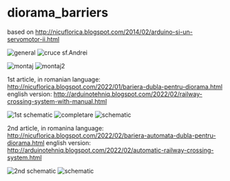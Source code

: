 # diorama_barriers
based on http://nicuflorica.blogspot.com/2014/02/arduino-si-un-servomotor-ii.html


![general](https://blogger.googleusercontent.com/img/a/AVvXsEiP539EqJJp3VWKz3dEJQLa2PBugPGO5Xr66LTLeWRmbFHNZObRXxZyJNT548CqbDry9Lt3b8eCTz-0EVSwPVL-4VFD5TF_qgWILrTRhNKij9b1FHDfJmeLl8DrCOZeTWxV8-xlVZ42mQwCOFRLI8aFUu5A7YM6osdaW1RrneGSrV1taQAmrdFGuv8E6A=w320-h149)
![cruce sf.Andrei](https://blogger.googleusercontent.com/img/a/AVvXsEghHOpUqgGgXEYIsWp6b0HaDfbkQQCS67MzPU2cg-WpgNBSDAGj_xFe8c0Qfgsm38YUbGE8OKNCR_O6uZkhuHqXlqhfLdwpQzYzhM9WQL-lUwUnc79bEUXpbspoXxlEi_Y2xRWDY-B95xLM2N-7yjF_tGumsRwK11UFMgRwE4jokm9mKIV_NtUnjNE0CA=w150-h200)

![montaj](https://blogger.googleusercontent.com/img/a/AVvXsEguInQljAKDa4C23KacalaNl6TB2VY4lbacGa2g2n1GNIaykiGRxU-ruOgwDkh6SuE0cIj_XcylPw3e3YriCd4-uHeyuF7sNjNnOP12cddk-BMeY2b7MUK5EtmTdp_ZsiSzVfmR_bv-hMpc4xXMglKbCNYpE41hAN-lSw1FHvS2sNOAi4HrQuvcPLtxMw=w200-h150)
![montaj2](https://blogger.googleusercontent.com/img/a/AVvXsEg01TtEBtgsFaLYIfKdbdDw2F-cPAk20aCEdeTuzYxVdAPkmjr98ooPTKxQ-Bw5oXBF9ly2cPfs2cm6DxcvDEGDTyF1b_RDjcc2JBJ4XaZBk7vxba5nE0_KoZ9joJmdI0qqRjNZcUVPetx3yPpimq7-d3iE6lyQQXq9NHAXkSPBtrH14Vm7L00TwLHeFA=w200-h150)

1st article, in romanian language: http://nicuflorica.blogspot.com/2022/01/bariera-dubla-pentru-diorama.html  
english version: http://arduinotehniq.blogspot.com/2022/02/railway-crossing-system-with-manual.html

![1st schematic](https://blogger.googleusercontent.com/img/a/AVvXsEjRIx_keXnH8Cx-64OcTk3Wv4VXO318beGGf-q7BeyaNJOFspT58Rj2P9VlyMmm3nAKo6I_1x7mqfLJYGMzRHvlKe6vI1dk2hLOgpuVbOTsTgeyXV1aDMsYIshauzuG_M3DJ6qheVRlWN6ihUJci1NoOf0xLLr22gL9Xf02tJtFP6b6xo25lJAqdxCAJA=s320)
![completare](https://blogger.googleusercontent.com/img/a/AVvXsEjugomBMXqB9uhNHw6yrnILNVsESR3Kbb3jAvFnilaUjZvzdQjWYBNeuZStJfzS6RWoVPWmia6WGCbel9_EomD9-CDCrkDPN4lhMFTdMPHdNP7TgEO9j1LCilkObKa7pjR8oy6nTFRA6ddpPoiorpsr2cFhUpXVM92Ml_4bp-LF25Z-i0DnMvXuhRw2_g=w186-h200)
![schematic](https://blogger.googleusercontent.com/img/a/AVvXsEhk6i_1H7jeeLkcIhIqHVL_Cd7xGxo2P1aowaUIcBYmnL-dhKrs7Rf-60FabatNwnyTw6Sqr_6hr149HohVlPkafPKf-TpdnwIQdPOeFAwz49b0Ebu2Bv_o4QFeQmQ54en5mqn5h4Ya9FZBjiy3t29eA01EPeXZarLB4BzuYge00emUSUw0Fb6TD3JwUQ=w320-h133)

2nd article, in romanina language: http://nicuflorica.blogspot.com/2022/02/bariera-automata-dubla-pentru-diorama.html
 english version: http://arduinotehniq.blogspot.com/2022/02/automatic-railway-crossing-system.html

![2nd schematic](https://blogger.googleusercontent.com/img/a/AVvXsEgiN34B2klN0eRA6TFgondghyovYcYXwJd3pnPn-7FLOAkWXoqtItMNAKB1JlHxEkwpYfqcDA8p8t-7SyYocskaQOvlVWjLFYEr_I8ejwpEd1Js9fabKzuC3cCDFkz7aUMU3vz9aoGnDugwhiH9HTKYwTVEsgZpE82YeNL3ji3N-KOtCBjvC6CVqxfbFg=w320-h290)
![schematic](https://blogger.googleusercontent.com/img/a/AVvXsEhO0UUWOoir2rpU7RCROvw7mjP4DmN_UPwfIJ2LXSyqdU5qQFT6_oTA6rGrH9e6x3a_cSbb2jL8jqfemVGwSbeeb_XFF627KyVR_YzN5JeQbHCk6NEiingTyhuU9ARZIF2fUvbNukfG66XXCu_qTH2E78GjaF0LNQsHph6RFG6BADZB0ltdrnsuV6YfQg=w320-h186)

